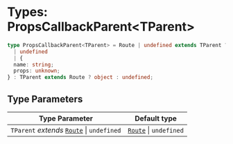 # Types: PropsCallbackParent\<TParent\>

```ts
type PropsCallbackParent<TParent> = Route | undefined extends TParent ? 
  | undefined
  | {
  name: string;
  props: unknown;
} : TParent extends Route ? object : undefined;
```

## Type Parameters

| Type Parameter | Default type |
| ------ | ------ |
| `TParent` *extends* [`Route`](Route.md) \| `undefined` | [`Route`](Route.md) \| `undefined` |
